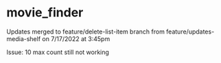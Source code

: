 # movie_finder

Updates merged to feature/delete-list-item branch from feature/updates-media-shelf on 7/17/2022 at 3:45pm 

Issue: 10 max count still not working


